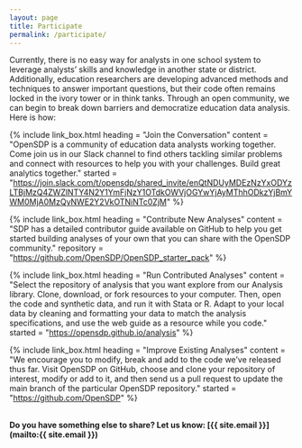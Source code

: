```yaml
---
layout: page
title: Participate
permalink: /participate/
---
```

Currently, there is no easy way for analysts in one school system to leverage
analysts’ skills and knowledge in another state or district. Additionally,
education researchers are developing advanced methods and techniques to answer
important questions, but their code often remains locked in the ivory tower or
in think tanks.  Through an open community, we can begin to break down barriers
and democratize education data analysis. Here is how:


{% include link_box.html
  heading = "Join the Conversation"
  content = "OpenSDP is a community of education data analysts working together.
  Come join us in our Slack channel to find others tackling similar problems and
  connect with resources to help you with your challenges. Build great analytics
  together."
  started = "https://join.slack.com/t/opensdp/shared_invite/enQtNDUyMDEzNzYxODYzLTBjMzQ4ZWZlNTY4N2Y1YmFjNzY1OTdkOWVjOGYwYjAyMThhODkzYjBmYWM0MjA0MzQyNWE2Y2VkOTNiNTc0ZjM" %}


{% include link_box.html
  heading = "Contribute New Analyses"
  content = "SDP has a detailed contributor guide available on GitHub to help
  you get started building analyses of your own that you can share with the
  OpenSDP community."
  repository = "https://github.com/OpenSDP/OpenSDP_starter_pack"
  %}


{% include link_box.html heading = "Run Contributed Analyses" content = "Select
the repository of analysis that you want explore from our Analysis library.
Clone, download, or fork resources to your computer. Then, open the code and
synthetic data, and run it with Stata or R. Adapt to your local data by cleaning
and formatting your data to match the analysis specifications, and use the web
guide as a resource while you code." started =
"https://opensdp.github.io/analysis" %}

{% include link_box.html heading = "Improve Existing Analyses" content = "We
encourage you to modify, break and add to the code we’ve released thus far.
Visit OpenSDP on GitHub, choose and clone your repository of interest, modify or
add to it, and then send us a pull request to update the main branch of the
particular OpenSDP repository." started = "https://github.com/OpenSDP" %}



<br>
<strong>
Do you have something else to share? Let us know:
[{{ site.email }}](mailto:{{ site.email }}) <strong>
